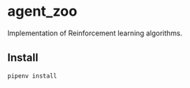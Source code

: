 # agent_zoo

Implementation of Reinforcement learning algorithms.

## Install

```
pipenv install
```